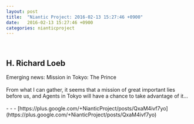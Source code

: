 ```yaml
---
layout: post
title:  "Niantic Project: 2016-02-13 15:27:46 +0900"
date:   2016-02-13 15:27:46 +0900
categories: nianticproject
---
```

<div class="shared"><br /><h2>H. Richard Loeb</h2>Emerging news: Mission in Tokyo: The Prince<br /><br />From what I can gather, it seems that a mission of great important lies before us, and Agents in Tokyo will have a chance to take advantage of it...<br /><br /></div>
- - -
[https://plus.google.com/+NianticProject/posts/QxaM4ivf7yo](https://plus.google.com/+NianticProject/posts/QxaM4ivf7yo)
